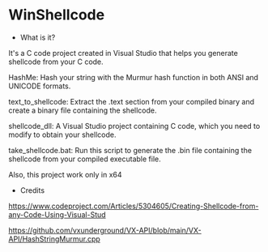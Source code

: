 # WinShellcode

- What is it?

It's a C code project created in Visual Studio that helps you generate shellcode from your C code. 

HashMe: Hash your string with the Murmur hash function in both ANSI and UNICODE formats. 

text_to_shellcode: Extract the .text section from your compiled binary and create a binary file containing the shellcode. 

shellcode_dll: A Visual Studio project containing C code, which you need to modify to obtain your shellcode. 

take_shellcode.bat: Run this script to generate the .bin file containing the shellcode from your compiled executable file. 



Also, this project work only in x64

- Credits

https://www.codeproject.com/Articles/5304605/Creating-Shellcode-from-any-Code-Using-Visual-Stud

https://github.com/vxunderground/VX-API/blob/main/VX-API/HashStringMurmur.cpp
